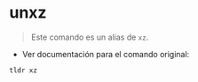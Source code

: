 # unxz

> Este comando es un alias de `xz`.

- Ver documentación para el comando original:

`tldr xz`
